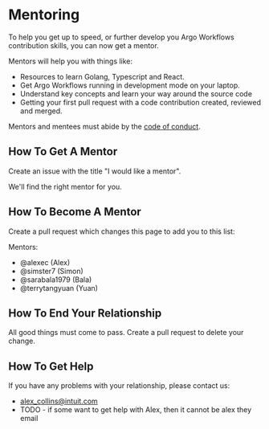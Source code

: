 # Mentoring

To help you get up to speed, or further develop you Argo Workflows contribution skills, you can now get a mentor.

Mentors will help you with things like:

* Resources to learn Golang, Typescript and React.
* Get Argo Workflows running in development mode on your laptop.
* Understand key concepts and learn your way around the source code
* Getting your first pull request with a code contribution created, reviewed and merged.

Mentors and mentees must abide by the [code of conduct](https://github.com/cncf/foundation/blob/master/code-of-conduct.md).

## How To Get A Mentor

Create an issue with the title "I would like a mentor".

We'll find the right mentor for you.

## How To Become A Mentor

Create a pull request which changes this page to add you to this list:

Mentors:

* @alexec (Alex)
* @simster7 (Simon)
* @sarabala1979 (Bala)
* @terrytangyuan (Yuan)

## How To End Your Relationship

All good things must come to pass. Create a pull request to delete your change.

## How To Get Help

If you have any problems with your relationship, please contact us:

* alex_collins@intuit.com
* TODO - if some want to get help with Alex, then it cannot be alex they email


